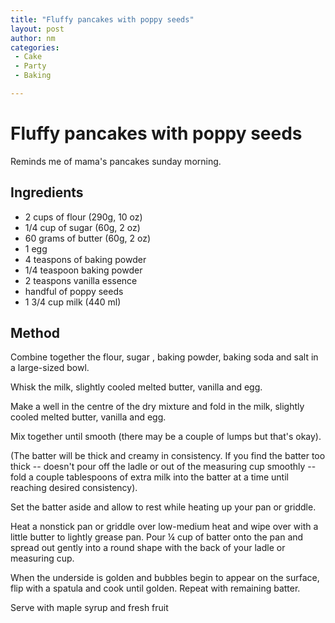 ```yaml
---
title: "Fluffy pancakes with poppy seeds"
layout: post
author: nm
categories:
 - Cake
 - Party
 - Baking

---
```

# Fluffy pancakes with poppy seeds

Reminds me of mama's pancakes sunday morning. 

## Ingredients

- 2 cups of flour (290g, 10 oz)
- 1/4 cup of sugar (60g, 2 oz)
- 60 grams of butter (60g, 2 oz)
- 1 egg
- 4 teaspons of baking powder
- 1/4 teaspoon baking powder
- 2 teaspons vanilla essence
- handful of poppy seeds
- 1 3/4 cup milk (440 ml)

## Method

Combine together the flour, sugar , baking powder, baking soda and salt in a large-sized bowl. 

Whisk the milk, slightly cooled melted butter, vanilla and egg. 

Make a well in the centre of the dry mixture and fold in the milk, slightly cooled melted butter, vanilla and egg. 

Mix together until smooth (there may be a couple of lumps but that's okay).

(The batter will be thick and creamy in consistency. If you find the batter too thick -- doesn't pour off the ladle or out of the measuring cup smoothly -- fold a couple tablespoons of extra milk into the batter at a time until reaching desired consistency).

Set the batter aside and allow to rest while heating up your pan or griddle. 

Heat a nonstick pan or griddle over low-medium heat and wipe over with a little butter to lightly grease pan. Pour ¼ cup of batter onto the pan and spread out gently into a round shape with the back of your ladle or measuring cup.

When the underside is golden and bubbles begin to appear on the surface, flip with a spatula and cook until golden. Repeat with remaining batter.

Serve with maple syrup and fresh fruit
